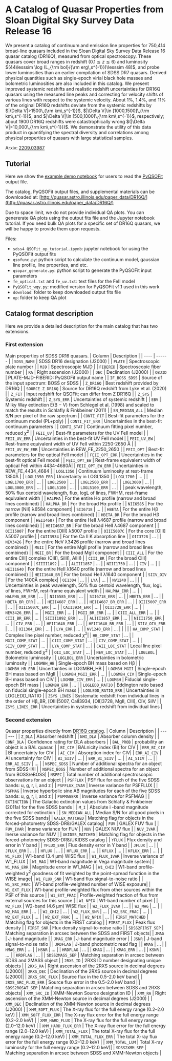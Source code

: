 # A Catalog of Quasar Properties from Sloan Digital Sky Survey Data Release 16


We present a catalog of continuum and emission line properties for 750,414 broad-line quasars included in the Sloan Digital Sky Survey Data Release 16 quasar catalog (DR16Q), measured from optical spectroscopy. These quasars cover broad ranges in redshift $(0.1 \lesssim z \lesssim 6)$ and luminosity $(44\lesssim \log (L_{\rm bol}/{\rm erg\,s^{-1}})\lesssim 48)$, and probe lower luminosities than an earlier compilation of SDSS DR7 quasars. Derived physical quantities such as single-epoch virial black hole masses and bolometric luminosities are also included in this catalog. We present improved systemic redshifts and realistic redshift uncertainties for DR16Q quasars using the measured line peaks and correcting for velocity shifts of various lines with respect to the systemic velocity. About 1%, 1.4%, and 11% of the original DR16Q redshifts deviate from the systemic redshifts by $|\Delta V|>1500\,{\rm km\,s^{-1}}$, $|\Delta V|\in [1000,1500]\,{\rm km\,s^{-1}}$, and $|\Delta V|\in [500,1000]\,{\rm km\,s^{-1}}$, respectively; about $1900$ DR16Q redshifts were catastrophically wrong $(|\Delta V|>10,000\,{\rm km\,s^{-1}})$. We demonstrate the utility of this data product in quantifying the spectral diversity and correlations among physical properties of quasars with large statistical samples. 

Arxiv: [2209.03987](https://arxiv.org/abs/2209.03987)

## Tutorial

Here we show the [example demo notebook](https://github.com/QiaoyaWu/sdss4_dr16q_tutorial/blob/main/sdss4_QSOFit_op_tutorial.ipynb) for users to read the [PyQSOFit](https://github.com/legolason/PyQSOFit) output file.

The catalog, PyQSOFit output files, and supplemental materials can be downloaded at: [http://quasar.astro.illinois.edu/paper_data/DR16Q/](http://quasar.astro.illinois.edu/paper_data/DR16Q/)

Due to space limit, we do not provide individual QA plots. You can genererate QA plots using the output fits file and the Jupyter notebook tutorial. If you need bulk QA plots for a specific set of DR16Q quasars, we will be happy to provide them upon requests. 

Files:
- `sdss4_QSOFit_op_tutorial.ipynb`: jupyter notebook for using the PyQSOFit output fits
- `qsofunc.py`: python script to calculate the continuum model, gaussian line profile, line properties, and etc.
- `qsopar_generate.py`: python script to generate the PyQSOFit input parameters
- `fe_optical.txt` and `fe_uv.txt`: text files for the FeII model
- `PyQSOFit_wqy.py`: modified version for PyQSOFit v1.1 used in this work 
- `download`: folder to keep downloaded output fits file
- `op`: folder to keep QA plot

## Catalog format description
Here we provide a detailed description for the main catalog that has two extensions.

### First extension
Main properties of SDSS DR16 quasars.
| Column | Description |
| ---- | ------ |
| `SDSS_NAME` | SDSS DR16 designation (J2000) |
| `PLATE` | Spectroscopic plate number |
| `MJD` | Spectroscopic MJD |
| `FIBERID` | Spectroscopic fiber number |
| `RA` | Right ascension (J2000) |
| `DEC` | Declination (J2000) |
| `OBJID` | PLATE-MJD-FIBERID: PyQSOFit output name |
| `IF_BOSS_SDSS` | Source of the input spectrum: BOSS or SDSS |
| `Z_DR16Q` | Best redshift provided by DR16Q |
| `SOURCE_Z_DR16Q` | Source for DR16Q redshift from Lyke et al. (2020) |
| `Z_FIT` | Input redshift for QSOFit; can differ from Z DR16Q |
| `Z_SYS` | Systemic redshift |
| `Z_SYS_ERR` | Uncertainties of systemic redshift |
| `EBV` | Milky Way extinction E(B − V) from Schlegel et al. (1998) and scaled to match the results in Schlafly & Finkbeiner (2011) |
| `SN_MEDIAN_ALL` | Median S/N per pixel of the raw spectrum |
| `CONTI_FIT` | Best-fit parameters for the continuum model (PL+poly) |
| `CONTI_FIT_ERR` | Uncertainties in the best-fit continuum parameters |
| `CONTI_STAT` | Continuum fitting pixel number, reduced $\chi^2$ |
| `FEII_UV` | Best-fit parameters for the UV FeII model |
| `FEII_UV_ERR` | Uncertainties in the best-fit UV FeII model |
| `FEII_UV_EW` | Rest-frame equivalent width of UV FeII within 2250-2650 Å |
| `FEII_UV_EW_ERR` | Uncertainties in REW_FE_2250_2650 |
| `FEII_OPT` | Best-fit parameters for the optical FeII model |
| `FEII_OPT_ERR` | Uncertainties in the best-fit optical FeII model |
| `FEII_OPT_EW` | Rest-frame equivalent width of optical FeII within 4434-4680Å|
| `FEII_OPT_EW_ERR` | Uncertainties in REW_FE_4434_4684 |
| `LOGL1350` | Continuum luminosity at rest-frame 1350Å |
| `LOGL1350_ERR` | Uncertainty in LOGL1350 |
| `LOGL1700` | ... |
| `LOGL1700_ERR` | ... |
| `LOGL2500` | ... |
| `LOGL2500_ERR` | ... |
| `LOGL3000` | ... |
| `LOGL3000_ERR` | ... |
| `LOGL5100` | ... |
| `LOGL5100_ERR` | ... |
|  | peak wavelength, 50% flux centoid wavelength, flux, logL of lines, FWHM, rest-frame equivalent width |
| `HALPHA` | For the entire Hα profile (narrow and broad lines combined) |
| `HALPHA_BR` | For the broad Hα profile |
| `NII6585` | For the narrow [NII] λ6584 component|
| `SII6718` | ... |
| `HBETA` | For the entire Hβ profile (narrow and broad lines combined) |
| `HBETA_BR` | For the broad Hβ component |
| `HEII4687` | For the entire HeII λ4687 profile (narrow and broad lines combined) |
| `HEII4687_BR` | For the broad HeII λ4687 component | 
| `OIII5007` | For the entire [OIII] λ5007 profile | 
| `OIII5007C` | For the core [OIII] λ5007 profile | 
| `CAII3934` | For the Ca II K absorption line |
| `OII3728` | ... |
| `NEV3426` | For the entire NeV λ3426 profile (narrow and broad lines combined) |
| `MGII` | For the entire MgII profile (narrow and broad lines combined) |
| `MGII_BR` | For the broad MgII component | 
| `CIII_ALL` | For the entire CIII] complex (CIII], SiIII], AlIII) |
| `CIII_BR` | For the broad CIII] component |
| `SIIII1892` | ... |
| `ALIII1857` | ... |
| `NIII1750` | ... |
| `CIV` | ... |
| `HEII1640` | For the entire HeII λ1640 profile (narrow and broad lines combined) |
| `HEII1640_BR` | For the broad HeII λ1640 component | 
| `SIIV_OIV` | For the 1400Å complex|
| `OI1304` | ... |
| `LYA` | ... |
| `NV1240` | ... |
| | Uncertainties in peak wavelength, 50% flux centoid wavelength, flux, logL of lines, FWHM, rest-frame equivalent width |
| `HALPHA_ERR` | ... |
| `HALPHA_BR_ERR` | ... |
| `NII6585_ERR` | ... |
| `SII6718_ERR` | ... |
| `HBETA_ERR` | ... |
| `HBETA_BR_ERR` | ... |
| `HEII4687_ERR` | ... |
| `HEII4687_BR_ERR` | ... |
| `OIII5007_ERR` | ... |
| `OIII5007C_ERR` | ... |
| `CAII3934_ERR` | ... |
| `OII3728_ERR` | ... |
| `NEV3426_ERR` | ... |
| `MGII_ERR` | ... |
| `MGII_BR_ERR` | ... |
| `CIII_ALL_ERR` | ... |
| `CIII_BR_ERR` | ... |
| `SIIII1892_ERR` | ... |
| `ALIII1857_ERR` | ... |
| `NIII1750_ERR` | ... |
| `CIV_ERR` | ... |
| `HEII1640_ERR` | ... |
| `HEII1640_BR_ERR` | ... |
| `SIIV_OIV_ERR` | ... |
| `OI1304_ERR` | ... |
| `LYA_ERR` | ... |
| `NV1240_ERR` | ... |
| | |
| `HA_COMP_STAT` | Complex line pixel number, reduced $\chi^2$|
| `HB_COMP_STAT` | ... |
| `MGII_COMP_STAT` | ... |
| `CIII_COMP_STAT` | ... |
| `CIV_COMP_STAT` | ... |
| `SIIV_COMP_STAT` | ... |
| `LYA_COMP_STAT` | ... |
| `CAII_LOC_STAT` | Local line pixel number, reduced $\chi^2$ |
| `OII_LOC_STAT` | ... |
| `NEV_LOC_STAT` | ... |
| `LOGLBOL` | Bolometric luminosity |
| `LOGLBOL_ERR` | Uncertainties in bolometric luminosity |
| `LOGMBH_HB` | Single-epoch BH mass based on Hβ |
| `LOGMBH_HB_ERR` | Uncertainties in LOGMBH_HB |
| `LOGMBH_MGII` | Single-epoch BH mass based on MgII |
| `LOGMBH_MGII_ERR` | ... |
| `LOGMBH_CIV` | Single-epoch BH mass based on CIV |
| `LOGMBH_CIV_ERR` | ... |
| `LOGMBH` | Fiducial single-epoch BH mass |
| `LOGMBH_ERR` | ... |
| `LOGLEDD_RATIO` | Eddington ratio based on fiducial single-epoch BH mass |
| `LOGLEDD_RATIO_ERR` | Uncertainties in LOGLEDD_RATIO |
| `ZSYS_LINES` | Systematic redshift from individual lines in the order of Hβ_BR, [OIII]5007, CaII3934, [OII]3728, MgII, CIII], CIV, SiIV |
| `ZSYS_LINES_ERR` | Uncertainties in systematic redshift from individual lines |


### Second extension
Quasar properties directly from [DR16Q catalog](https://www.sdss.org/dr16/algorithms/qso_catalog/).
| Column | Description |
| --- | --- | 
| `Z_DLA` | Absorber redshift |
| `NHI_DLA` | Absorber column density |
| `CONF_DLA` | Confidence rating for DLA absorbers |
| `BAL_PROB` | probability an object is a BAL quasar. |
| `BI_CIV` | BALnicity index (BI) for CIV |
| `ERR_BI_CIV` | BI uncertainty for CIV |
| `AI_CIV` | Absorption index for CIV|
| `ERR_AI_CIV` | AI uncertainty for CIV |
| `BI_SIIV` | ... |
| `ERR_BI_SIIV` | ... |
| `AI_SIIV` | ... |
| `ERR_AI_SIIV` | ... |
| `NSPEC_SDSS` | Number of additional spectra for an object from SDSS-I/II  |
| `NSPEC_BOSS` | Number of additional spectra for an object from BOSS/eBOSS|
| `NSPEC` | Total number of additional spectroscopic observations for an object |
| `PSFFLUX` | PSF flux for each of the five SDSS bands: u, g, r, i, and z |
| `PSFFLUX_IVAR` | Inverse variance for PSFFLUX |
| `PSFMAG` | Inverse hyperbolic sine AB magnitudes for each of the five SDSS bands: u, g, r, i, and z |
| `PSFMAGERR` | Inverse variance for PSFMAG |
| `EXTINCTION` | The Galactic extinction values from Schlafly & Finkbeiner (2011a) for the five SDSS bands |
| `M_I` | Absolute i -band magnitude corrected for extinction |
| `SN_MEDIAN_ALL` | Median S/N for all good pixels in the five SDSS bands|
| `GALEX_MATCHED` | Matching flag for objects in the forced-photometry SDSS-DR8/GALEX catalog|
| `FUV` | GALEX FUV flux |
| `FUV_IVAR` | Inerse variance for FUV |
| `NUV` | GALEX NUV flux | 
| `NUV_IVAR` | Inerse variance for NUV |
| `UKIDSS_MATCHED` | Matching flag for objects in the forced-photometry SDSS-DR8/UKIDSS catalog |
| `YFLUX` | Flux density and error in Y band |
| `YFLUX_ERR` | Flux density error in Y band |
| `JFLUX` | ... |
| `JFLUX_ERR` | ... |
| `HFLUX` | ... |
| `HFLUX_ERR` | ... |
| `KFLUX` | ... |
| `KFLUX_ERR` | ... |
| `W1_FLUX` | W1-band (3.4 μm) WISE flux |
| `W1_FLUX_IVAR` | Inverse variance of W1_FLUX |
| `W1_MAG` | W1-band magnitude in Vega magnitude system|
| `W1_MAG_ERR` | Magnitude error in W1_MAG |
| `W1_CHI2` | W1-band profile-weighted $\chi^2$ goodness of fit weighted by the point-spread function in the WISE image|
| `W1_FLUX_SNR` | W1-band flux signal-to-noise ratio |
| `W1_SRC_FRAC` | W1-band profile-weighted number of WISE exposure|
| `W1_EXT_FLUX` | W1-band profile-weighted flux from other sources within the PSF of this source |
| `W1_EXT_FRAC` | Profile-weighted fraction of flux from external sources for this source |
| `W1_NPIX` | W1-band number of pixel |
| `W2_FLUX` | W2-band (4.6 μm) WISE flux |
| `W2_FLUX_IVAR` | ... |
| `W2_MAG` | ... |
| `W2_MAG_ERR` | ... |
| `W2_CHI2` | ... |
| `W2_FLUX_SNR` | ... |
| `W2_SRC_FRAC` | ... |
| `W2_EXT_FLUX` | ... |
| `W2_EXT_FRAC` | ... |
| `W2_NPIX` | ... |
| `FIRST_MATCHED` | Matching flag for objects in the FIRST catalog |
| `FIRST_FLUX` | Peak flux density |
| `FIRST_SNR` | Flux density signal-to-noise ratio |
| `SDSS2FIRST_SEP` | Matching separation in arcsec between the SDSS and FIRST objects|
| `JMAG` | J-band magnitude |
| `JMAG_ERR` | J-band magnitude error |
| `JSNR` | J-band signal-to-noise ratio |
| `JRDFLAG` | J-band photometric read flag |
| `HMAG` | ... |
| `HMAG_ERR` | ... |
| `HSNR` | ... |
| `HRDFLAG` | ... |
| `KMAG` | ... |
| `KMAG_ERR` | ... |
| `KSNR` | ... |
| `KRDFLAG` | ... |
| `SDSS2MASS_SEP` | Matching separation in arcsec between SDSS and 2MASS object |
| `2RXS_ID` | 2RXS ID number designating unique objects | 
| `2RXS_RA` | Right ascension of the 2RXS source in decimal degrees (J2000)|
| `2RXS_DEC` | Declination of the 2RXS source in decimal degrees (J2000)|
| `2RXS_SRC_FLUX` | Source flux in the 0.5–2.0 keV band |
| `2RXS_SRC_FLUX_ERR` | Source flux error in the 0.5–2.0 keV band |
| `SDSS2ROSAT_SEP` | Matching separation in arcsec between SDSS and 2RXS objects|
| `XMM_SRC_ID` | XMM-Newton Source designation ID |
| `XMM_RA` | Right ascension  of the XMM-Newton source in decimal degrees (J2000) |
| `XMM_DEC` | Declination of the XMM-Newton source in decimal degrees (J2000) |
| `XMM_SOFT_FLUX` | The X-ray flux for the full energy range (0.2–2.0 keV) |
| `XMM_SOFT_FLUX_ERR` | The X-ray flux error for the full energy range (0.2–2.0 keV) |
| `XMM_HARD_FLUX` |  The X-ray flux for the full energy range (2.0–12.0 keV) |
| `XMM_HARD_FLUX_ERR` | The X-ray flux error for the full energy range (2.0–12.0 keV) |
| `XMM_TOTAL_FLUX` | The total X-ray flux for the full energy range (0.2–12.0 keV) |
| `XMM_TOTAL_FLUX_ERR` | The total X-ray flux error for the full energy range (0.2–12.0 keV) |
| `XMM_TOTAL_LUM` | Total X-ray luminosity for the full energy range (0.2–12.0 keV)|
| `SDSS2XMM_SEP` | Matching separation in arcsec between SDSS and XMM-Newton objects |
